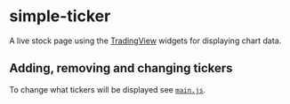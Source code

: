 # simple-ticker

A live stock page using the [TradingView](https://tradingview.com) widgets for displaying
chart data.

## Adding, removing and changing tickers

To change what tickers will be displayed see [`main.js`](static/js/main.js).